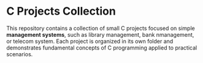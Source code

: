 # C Projects Collection

This repository contains a collection of small C projects focused on simple **management systems**, such as library management, bank nmanagement, or telecom system. Each project is organized in its own folder and demonstrates fundamental concepts of C programming applied to practical scenarios.



